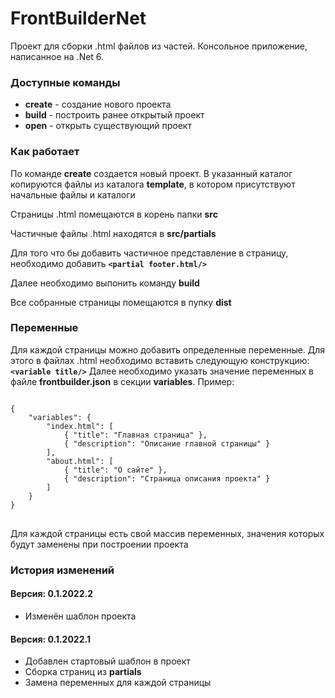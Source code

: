<h1>FrontBuilderNet</h1>
Проект для сборки .html файлов из частей. Консольное приложение, написанное на .Net 6.
<h3>Доступные команды</h3>
<ul>
  <li><strong>create</strong> - создание нового проекта</li>
  <li><strong>build</strong> - построить ранее открытый проект</li>
  <li><strong>open</strong> - открыть существующий проект</li>
</ul>
<h3>Как работает</h3>
<p>По команде <strong>create</strong> создается новый проект. В указанный каталог копируются файлы из каталога <strong>template</strong>, в котором присутствуют начальные файлы и каталоги</p>
<p>Страницы .html помещаются в корень папки <strong>src</strong></p>
<p>Частичные файлы .html находятся в <strong>src/partials</strong></p>
<p>Для того что бы добавить частичное представление в страницу, необходимо добавить <strong><code>&lt;partial footer.html/></code></strong></p>
<p>Далее необходимо выпонить команду <strong>build</strong></p>
<p>Все собранные страницы помещаются в пупку <strong>dist</strong></p>
<h3>Переменные</h3>
<p>Для каждой страницы можно добавить определенные переменные. Для этого в файлах .html необходимо вставить следующую конструкцию: <strong><code>&lt;variable title/></code></strong> Далее необходимо указать значение переменных в файле <strong>frontbuilder.json</strong> в секции  <strong>variables</strong>. Пример:</p>
<pre>
<code>
{
    "variables": {
        "index.html": [
            { "title": "Главная страница" },
            { "description": "Описание главной страницы" }
        ],
        "about.html": [
            { "title": "О сайте" },
            { "description": "Страница описания проекта" }
        ]
    }
}
</code>
</pre>
<p>Для каждой страницы есть свой массив переменных, значения которых будут заменены при построении проекта</p>
<h3>История изменений</h3>
<h4>Версия: 0.1.2022.2</h4>
<ul>
  <li>Изменён шаблон проекта</li>
</ul>
<h4>Версия: 0.1.2022.1</h4>
<ul>
  <li>Добавлен стартовый шаблон в проект</li>
  <li>Сборка страниц из <strong>partials</strong></li>
  <li>Замена переменных для каждой страницы</li>
</ul>
